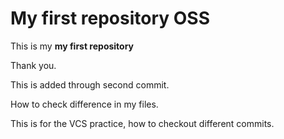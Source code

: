# My first repository OSS

This is my **my first repository**

Thank you.

This is added through second commit.

How to check difference in my files. 

This is for the VCS practice, how to checkout different commits.

